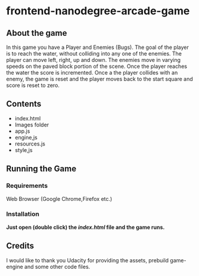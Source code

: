 frontend-nanodegree-arcade-game
===============================
## About the game
In this game you have a Player and Enemies (Bugs). The goal of the player is to reach the water, without colliding into any one of the enemies. The player can move left, right, up and down. The enemies move in varying speeds on the paved block portion of the scene. 	   Once the player reaches the water the score is incremented.
Once a the player collides with an enemy, the game is reset and the player moves back to the start square and score is reset to zero.

## Contents
* index.html
* Images folder
* app.js
* engine,js
* resources.js
* style,js

## Running the Game

### Requirements
Web Browser (Google Chrome,Firefox etc.)

### Installation
**Just open (double click) the *index.html* file and the game runs.**

## Credits
 I would like to thank you Udacity for providing the assets, prebuild game-engine and some other code files.
